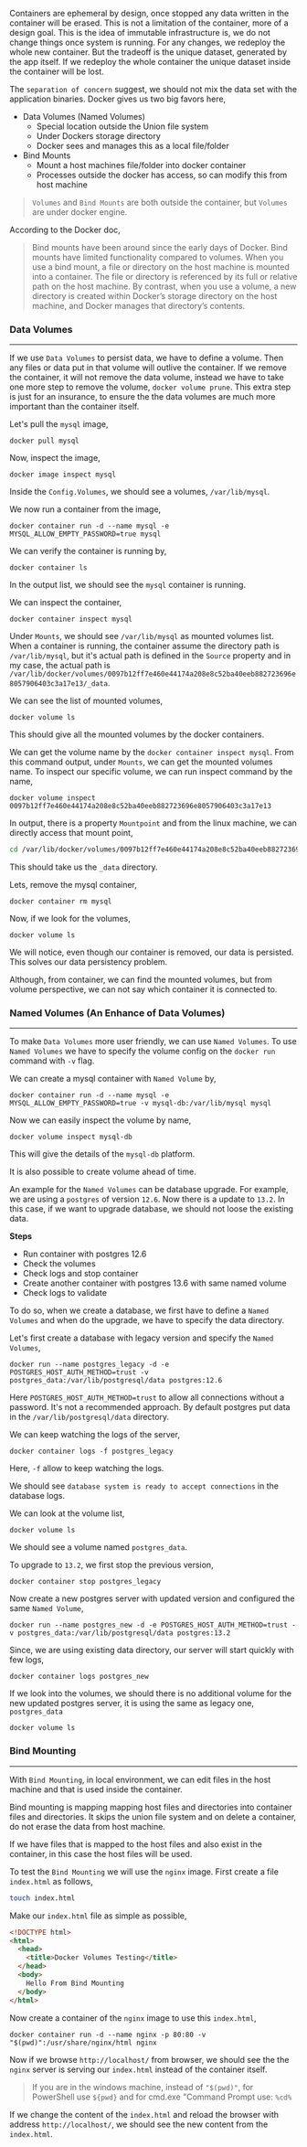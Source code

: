 Containers are ephemeral by design, once stopped any data written in the container will be erased. This is not a limitation of the container, more of a design goal. This is the idea of immutable infrastructure is, we do not change things once system is running. For any changes, we redeploy the whole new container. But the tradeoff is the unique dataset, generated by the app itself. If we redeploy the whole container the unique dataset inside the container will be lost.

The `separation of concern` suggest, we should not mix the data set with the application binaries. Docker gives us two big favors here,

- Data Volumes (Named Volumes)
  - Special location outside the Union file system
  - Under Dockers storage directory
  - Docker sees and manages this as a local file/folder
- Bind Mounts
  - Mount a host machines file/folder into docker container
  - Processes outside the docker has access, so can modify this from host machine

> `Volumes` and `Bind Mounts` are both outside the container, but `Volumes` are under docker engine.

According to the Docker doc,

> Bind mounts have been around since the early days of Docker. Bind mounts have limited functionality compared to volumes. When you use a bind mount, a file or directory on the host machine is mounted into a container. The file or directory is referenced by its full or relative path on the host machine. By contrast, when you use a volume, a new directory is created within Docker’s storage directory on the host machine, and Docker manages that directory’s contents.

### Data Volumes

---

If we use `Data Volumes` to persist data, we have to define a volume. Then any files or data put in that volume will outlive the container. If we remove the container, it will not remove the data volume, instead we have to take one more step to remove the volume, `docker volume prune`. This extra step is just for an insurance, to ensure the the data volumes are much more important than the container itself.

Let's pull the `mysql` image,

```docker
docker pull mysql
```

Now, inspect the image,

```docker
docker image inspect mysql
```

Inside the `Config.Volumes`, we should see a volumes, `/var/lib/mysql`.

We now run a container from the image,

```docker
docker container run -d --name mysql -e MYSQL_ALLOW_EMPTY_PASSWORD=true mysql
```

We can verify the container is running by,

```docker
docker container ls
```

In the output list, we should see the `mysql` container is running.

We can inspect the container,

```docker
docker container inspect mysql
```

Under `Mounts`, we should see `/var/lib/mysql` as mounted volumes list. When a container is running, the container assume the directory path is `/var/lib/mysql`, but it's actual path is defined in the `Source` property and in my case, the actual path is `/var/lib/docker/volumes/0097b12ff7e460e44174a208e8c52ba40eeb882723696e8057906403c3a17e13/_data`.

We can see the list of mounted volumes,

```docker
docker volume ls
```

This should give all the mounted volumes by the docker containers.

We can get the volume name by the `docker container inspect mysql`. From this command output, under `Mounts`, we can get the mounted volumes name. To inspect our specific volume, we can run inspect command by the name,

```docker
docker volume inspect 0097b12ff7e460e44174a208e8c52ba40eeb882723696e8057906403c3a17e13
```

In output, there is a property `Mountpoint` and from the linux machine, we can directly access that mount point,

```bash
cd /var/lib/docker/volumes/0097b12ff7e460e44174a208e8c52ba40eeb882723696e8057906403c3a17e13/_data
```

This should take us the `_data` directory.

Lets, remove the mysql container,

```docker
docker container rm mysql
```

Now, if we look for the volumes,

```docker
docker volume ls
```

We will notice, even though our container is removed, our data is persisted. This solves our data persistency problem.

Although, from container, we can find the mounted volumes, but from volume perspective, we can not say which container it is connected to.

### Named Volumes (An Enhance of Data Volumes)

---

To make `Data Volumes` more user friendly, we can use `Named Volumes`. To use `Named Volumes` we have to specify the volume config on the `docker run` command with `-v` flag.

We can create a mysql container with `Named Volume` by,

```docker
docker container run -d --name mysql -e MYSQL_ALLOW_EMPTY_PASSWORD=true -v mysql-db:/var/lib/mysql mysql
```

Now we can easily inspect the volume by name,

```docker
docker volume inspect mysql-db
```

This will give the details of the `mysql-db` platform.

It is also possible to create volume ahead of time.

An example for the `Named Volumes` can be database upgrade. For example, we are using a `postgres` of version `12.6`. Now there is a update to `13.2`. In this case, if we want to upgrade database, we should not loose the existing data.

**Steps**

- Run container with postgres 12.6
- Check the volumes
- Check logs and stop container
- Create another container with postgres 13.6 with same named volume
- Check logs to validate

To do so, when we create a database, we first have to define a `Named Volumes` and when do the upgrade, we have to specify the data directory.

Let's first create a database with legacy version and specify the `Named Volumes`,

```docker
docker run --name postgres_legacy -d -e POSTGRES_HOST_AUTH_METHOD=trust -v postgres_data:/var/lib/postgresql/data postgres:12.6
```

Here `POSTGRES_HOST_AUTH_METHOD=trust` to allow all connections without a password. It's not a recommended approach. By default postgres put data in the `/var/lib/postgresql/data` directory.

We can keep watching the logs of the server,

```docker
docker container logs -f postgres_legacy
```

Here, `-f` allow to keep watching the logs.

We should see `database system is ready to accept connections` in the database logs.

We can look at the volume list,

```docker
docker volume ls
```

We should see a volume named `postgres_data`.

To upgrade to `13.2`, we first stop the previous version,

```docker
docker container stop postgres_legacy
```

Now create a new postgres server with updated version and configured the same `Named Volume`,

```docker
docker run --name postgres_new -d -e POSTGRES_HOST_AUTH_METHOD=trust -v postgres_data:/var/lib/postgresql/data postgres:13.2
```

Since, we are using existing data directory, our server will start quickly with few logs,

```docker
docker container logs postgres_new
```

If we look into the volumes, we should there is no additional volume for the new updated postgres server, it is using the same as legacy one, `postgres_data`

```docker
docker volume ls
```

### Bind Mounting

---

With `Bind Mounting`, in local environment, we can edit files in the host machine and that is used inside the container.

Bind mounting is mapping mapping host files and directories into container files and directories. It skips the union file system and on delete a container, do not erase the data from host machine.

If we have files that is mapped to the host files and also exist in the container, in this case the host files will be used.

To test the `Bind Mounting` we will use the `nginx` image. First create a file `index.html` as follows,

```bash
touch index.html
```

Make our `index.html` file as simple as possible,

```html
<!DOCTYPE html>
<html>
  <head>
    <title>Docker Volumes Testing</title>
  </head>
  <body>
    Hello From Bind Mounting
  </body>
</html>
```

Now create a container of the `nginx` image to use this `index.html`,

```docker
docker container run -d --name nginx -p 80:80 -v "$(pwd)":/usr/share/nginx/html nginx
```

Now if we browse `http://localhost/` from browser, we should see the the `nginx` server is serving our `index.html` instead of the container itself.

> If you are in the windows machine, instead of `"$(pwd)"`, for PowerShell use `${pwd}` and for cmd.exe "Command Prompt use: `%cd%`

If we change the content of the `index.html` and reload the browser with address `http://localhost/`, we should see the new content from the `index.html`.
